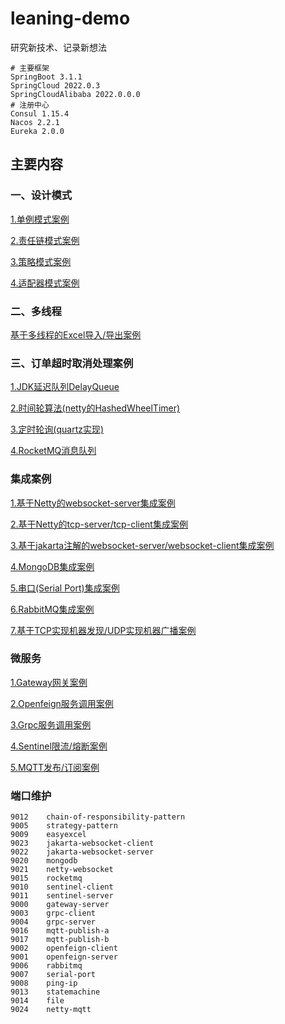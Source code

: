 # leaning-demo

研究新技术、记录新想法

```shell
# 主要框架
SpringBoot 3.1.1
SpringCloud 2022.0.3
SpringCloudAlibaba 2022.0.0.0
# 注册中心
Consul 1.15.4
Nacos 2.2.1
Eureka 2.0.0
```

## 主要内容

### 一、设计模式

[1.单例模式案例](./spring-boot/spring-boot-design-pattern/singleton-pattern)

[2.责任链模式案例](./spring-boot/spring-boot-design-pattern/chain-of-responsibility-pattern)

[3.策略模式案例](./spring-boot/spring-boot-design-pattern/strategy-pattern)

[4.适配器模式案例](./spring-boot/spring-boot-design-pattern/adapter-pattern)

### 二、多线程

[基于多线程的Excel导入/导出案例](./spring-boot/spring-boot-easyexcel)

### 三、订单超时取消处理案例

[1.JDK延迟队列DelayQueue](./spring-boot/spring-boot-order-timeout/src/main/java/com/luckykuang/order/delayed)

[2.时间轮算法(netty的HashedWheelTimer)](./spring-boot/spring-boot-order-timeout/src/main/java/com/luckykuang/order/netty)

[3.定时轮询(quartz实现)](./spring-boot/spring-boot-order-timeout/src/main/java/com/luckykuang/order/quartz)

[4.RocketMQ消息队列](./spring-boot/spring-boot-order-timeout/src/main/java/com/luckykuang/order/rocketmq)

### 集成案例

[1.基于Netty的websocket-server集成案例](./spring-boot/spring-boot-netty-websocket)

[2.基于Netty的tcp-server/tcp-client集成案例](./spring-boot/spring-boot-netty-tcp)

[3.基于jakarta注解的websocket-server/websocket-client集成案例](./spring-boot/spring-boot-jakarta-websocket)

[4.MongoDB集成案例](./spring-boot/spring-boot-mongodb)

[5.串口(Serial Port)集成案例](./spring-boot/spring-boot-serial-port)

[6.RabbitMQ集成案例](./spring-boot/spring-boot-rabbitmq)

[7.基于TCP实现机器发现/UDP实现机器广播案例](./spring-boot/spring-boot-ping-ip)

### 微服务

[1.Gateway网关案例](./spring-cloud/spring-cloud-gateway)

[2.Openfeign服务调用案例](./spring-cloud/spring-cloud-openfeign)

[3.Grpc服务调用案例](./spring-cloud/spring-cloud-grpc)

[4.Sentinel限流/熔断案例](./spring-cloud/spring-cloud-alibaba-sentinel)

[5.MQTT发布/订阅案例](./spring-cloud/spring-cloud-mqtt)

### 端口维护
```text
9012	chain-of-responsibility-pattern
9005	strategy-pattern
9009	easyexcel
9023	jakarta-websocket-client
9022	jakarta-websocket-server
9020	mongodb
9021	netty-websocket
9015	rocketmq
9010	sentinel-client
9011	sentinel-server
9000	gateway-server
9003	grpc-client
9004	grpc-server
9016	mqtt-publish-a
9017	mqtt-publish-b
9002	openfeign-client
9001	openfeign-server
9006    rabbitmq
9007    serial-port
9008    ping-ip
9013    statemachine
9014    file
9024    netty-mqtt
```